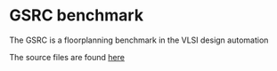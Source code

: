 # GSRC benchmark

The GSRC is a floorplanning benchmark in the VLSI design automation

The source files are found [here](http://vlsicad.eecs.umich.edu/BK/GSRCbench/HARD/)